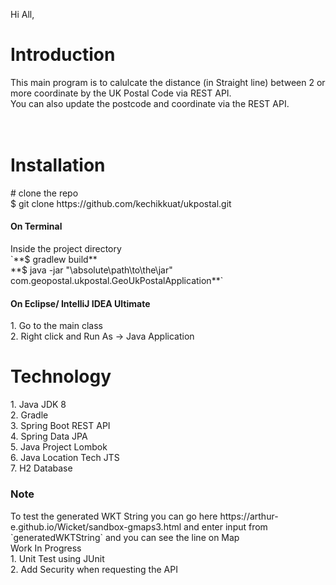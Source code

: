 Hi All, <br/>
<h1>Introduction</h1>
This main program is to calulcate the distance (in Straight line) between 2 or more coordinate by the UK Postal Code via REST API. <br/>
You can also update the postcode and coordinate via the REST API. </br>
<br/>
<br/>
<h1>Installation</h1>
# clone the repo <br/>
$ git clone https://github.com/kechikkuat/ukpostal.git <br/>
<h4>On Terminal</h4>
Inside the project directory <br/>
`**$ gradlew build** <br/>
**$ java -jar "\absolute\path\to\the\jar" com.geopostal.ukpostal.GeoUkPostalApplication**` <br/>
<h4>On Eclipse/ IntelliJ IDEA Ultimate</h4>
1. Go to the main class <br/>
2. Right click and Run As -> Java Application

<h1>Technology</h1>
1. Java JDK 8<br/>
2. Gradle <br/>
3. Spring Boot REST API<br/>
4. Spring Data JPA<br/>
5. Java Project Lombok<br/>
6. Java Location Tech JTS<br/>
7. H2 Database<br/>

<h3>Note</h3>
To test the generated WKT String you can go here https://arthur-e.github.io/Wicket/sandbox-gmaps3.html and enter input from `generatedWKTString` and you can see the line on Map
<br/>
Work In Progress<br/>
1. Unit Test using JUnit<br/>
2. Add Security when requesting the API
